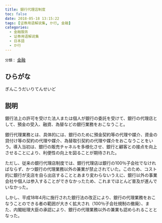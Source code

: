```yaml
---
title: 銀行代理店制度
toc: false
date: 2018-05-18 13:15:22
tags: [证券用语解说集, か行, 金融]
categories:
  - 金融服务
  - 证券用语解说集
  - 日本語
  - か行
---
```


`分類：` [金融](/tags/金融/)

## ひらがな

ぎんこうだいりてんせいど

## 説明

銀行法上の許可を受けた法人または個人が銀行の委託を受けて、銀行の代理店として、預金の受入、融資、為替などの銀行業務をおこなうこと。

銀行代理業務とは、具体的には、銀行のために預金契約等の代理や媒介、資金の貸付け等の契約の代理や媒介、為替取引契約の代理や媒介をおこなうことをいう。導入当初は、銀行の販売チャネルを多様化させ、銀行と顧客との接点を向上させることにより、利便性の向上を図ることが期待された。

ただし、従来の銀行代理店制度では、銀行代理店は銀行の100％子会社でなければならず、かつ銀行の代理業務以外の兼業が禁止されていた。このため、コスト的に銀行が支店を自ら出店することとあまり変わらないうえに、銀行以外の事業会社や個人は参入することができなかったため、これまでほとんど普及が進んでいなかった。

しかし、平成18年4月に施行された銀行法の改正により、銀行の代理業務をおこなうことのできる者の範囲が大きく拡大され（100％子会社規制の撤廃）、また、内閣総理大臣の承認により、銀行の代理業務以外の兼業も認められることとなった。
